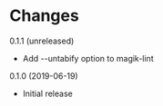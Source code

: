 Changes
=======

0.1.1 (unreleased)

- Add --untabify <n> option to magik-lint


0.1.0 (2019-06-19)

- Initial release
